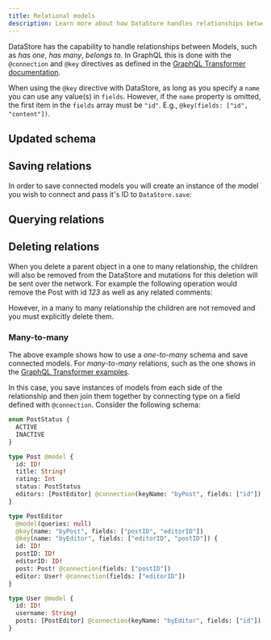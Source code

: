 ```yaml
---
title: Relational models
description: Learn more about how DataStore handles relationships between Models, such as "has one", "has many", "belongs to".
---
```


DataStore has the capability to handle relationships between Models, such as *has one*, *has many*, *belongs to*. In GraphQL this is done with the `@connection` and `@key` directives as defined in the [GraphQL Transformer documentation](~/cli/graphql-transformer/directives.md#connection).

<amplify-callout warning>

When using the `@key` directive with DataStore, as long as you specify a `name` you can use any value(s) in `fields`. However, if the `name` property is omitted, the first item in the `fields` array must be `"id"`. E.g., `@key(fields: ["id", "content"])`.

</amplify-callout>

## Updated schema

<inline-fragment platform="js" src="~/lib/datastore/fragments/js/relational/updated-schema.md"></inline-fragment>
<inline-fragment platform="ios" src="~/lib/datastore/fragments/ios/relational/updated-schema.md"></inline-fragment>
<inline-fragment platform="android" src="~/lib/datastore/fragments/android/relational/updated-schema.md"></inline-fragment>

## Saving relations

In order to save connected models you will create an instance of the model you wish to connect and pass it's ID to `DataStore.save`:

<inline-fragment platform="js" src="~/lib/datastore/fragments/js/relational/save-snippet.md"></inline-fragment>
<inline-fragment platform="ios" src="~/lib/datastore/fragments/ios/relational/save-snippet.md"></inline-fragment>
<inline-fragment platform="android" src="~/lib/datastore/fragments/android/relational/save-snippet.md"></inline-fragment>

## Querying relations

<inline-fragment platform="js" src="~/lib/datastore/fragments/js/relational/query-snippet.md"></inline-fragment>
<inline-fragment platform="ios" src="~/lib/datastore/fragments/ios/relational/query-snippet.md"></inline-fragment>
<inline-fragment platform="android" src="~/lib/datastore/fragments/android/relational/query-snippet.md"></inline-fragment>

## Deleting relations

When you delete a parent object in a one to many relationship, the children will also be removed from the DataStore and mutations for this deletion will be sent over the network. For example the following operation would remove the Post with id *123* as well as any related comments:

<inline-fragment platform="js" src="~/lib/datastore/fragments/js/relational/delete-snippet.md"></inline-fragment>
<inline-fragment platform="ios" src="~/lib/datastore/fragments/ios/relational/delete-snippet.md"></inline-fragment>
<inline-fragment platform="android" src="~/lib/datastore/fragments/android/relational/delete-snippet.md"></inline-fragment>

However, in a many to many relationship the children are not removed and you must explicitly delete them.

### Many-to-many

The above example shows how to use a *one-to-many* schema and save connected models. For *many-to-many* relations, such as the one shows in the [GraphQL Transformer examples](~/cli/graphql-transformer/directives.md#connection).

In this case, you save instances of models from each side of the relationship and then join them together by connecting type on a field defined with `@connection`. Consider the following schema:

```graphql
enum PostStatus {
  ACTIVE
  INACTIVE
}

type Post @model {
  id: ID!
  title: String!
  rating: Int
  status: PostStatus
  editors: [PostEditor] @connection(keyName: "byPost", fields: ["id"])
}

type PostEditor
  @model(queries: null)
  @key(name: "byPost", fields: ["postID", "editorID"])
  @key(name: "byEditor", fields: ["editorID", "postID"]) {
  id: ID!
  postID: ID!
  editorID: ID!
  post: Post! @connection(fields: ["postID"])
  editor: User! @connection(fields: ["editorID"])
}

type User @model {
  id: ID!
  username: String!
  posts: [PostEditor] @connection(keyName: "byEditor", fields: ["id"])
}
```

<inline-fragment platform="js" src="~/lib/datastore/fragments/js/relational/save-many-snippet.md"></inline-fragment>
<inline-fragment platform="ios" src="~/lib/datastore/fragments/ios/relational/save-many-snippet.md"></inline-fragment>
<inline-fragment platform="android" src="~/lib/datastore/fragments/android/relational/save-many-snippet.md"></inline-fragment>
